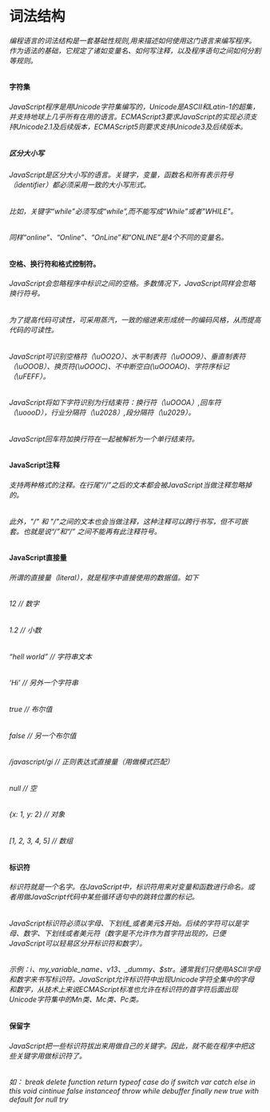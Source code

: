# 词法结构
###### 编程语言的词法结构是一套基础性规则,用来描述如何使用这门语言来编写程序。作为语法的基础，它规定了诸如变量名、如何写注释，以及程序语句之间如何分割等规则。

#### 字符集
###### JavaScript程序是用Unicode字符集编写的，Unicode是ASCII和Latin-1的超集，并支持地球上几乎所有在用的语言。ECMAScript3要求JavaScript的实现必须支持Unicode2.1及后续版本，ECMAScript5则要求支持Unicode3及后续版本。

##### 区分大小写
###### JavaScript是区分大小写的语言。关键字，变量，函数名和所有表示符号（identifier）都必须采用一致的大小写形式。
###### 比如，关键字“while”必须写成“while”,而不能写成“While”或者"WHILE"。
###### 同样“online”、“Online”、“OnLine”和“ONLINE”是4个不同的变量名。

#### 空格、换行符和格式控制符。
###### JavaScript会忽略程序中标识之间的空格。多数情况下，JavaScript同样会忽略换行符号。
###### 为了提高代码可读性，可采用蒸汽，一致的缩进来形成统一的编码风格，从而提高代码的可读性。
###### JavaScript可识别空格符（\uOO2O）、水平制表符（\uOOO9）、垂直制表符（\uOOOB）、换页符(\uOOOC)、不中断空白(\uOOOAO)、字符序标记（\uFEFF）。
###### JavaScript将如下字符识别为行结束符：换行符（\uOOOA）,回车符（\uoooD），行业分隔符（\u2028）,段分隔符（\u2029）。
###### JavaScript回车符加换行符在一起被解析为一个单行结束符。

#### JavaScript注释
###### 支持两种格式的注释。在行尾“//”之后的文本都会被JavaScript当做注释忽略掉的。
###### 此外，"/*" 和 "*/"之间的文本也会当做注释，这种注释可以跨行书写，但不可嵌套。也就是说“/*”和“*/” 之间不能再有此注释符号。

#### JavaScript直接量
###### 所谓的直接量（literal），就是程序中直接使用的数据值。如下
###### 12 				// 数字
###### 1.2 				// 小数
###### “hell world” 	// 字符串文本
###### ‘Hi’				// 另外一个字符串
###### true				// 布尔值
###### false			// 另一个布尔值
###### /javascript/gi	// 正则表达式直接量（用做模式匹配）
###### null				// 空
###### {x: 1, y: 2}     // 对象
###### [1, 2, 3, 4, 5]	// 数组

#### 标识符
###### 标识符就是一个名字。在JavaScript中，标识符用来对变量和函数进行命名。或者用做JavaScript代码中某些循环语句中的跳转位置的标记。
###### JavaScript标识符必须以字母、下划线_或者美元$开始。后续的字符可以是字母、数字、下划线或者美元符（数字是不允许作为首字符出现的，已便JavaScript可以轻易区分开标识符和数字）。
###### 示例：i、my_variable_name、v13、_dummy、$str。通常我们只使用ASCII字母和数字来书写标识符。JavaScript允许标识符中出现Unicode字符全集中的字母和数字，从技术上来说ECMAScript标准也允许在标识符的首字符后面出现Unicode字符集中的Mn类、Mc类、Pc类。

#### 保留字
###### JavaScript把一些标识符拔出来用做自己的关键字。因此，就不能在程序中把这些关键字用做标识符了。
###### 如： break delete function return typeof case do if switch var catch else in this void cintinue false instanceof throw while debuffer finally new true with default for null try


